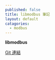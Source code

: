 ```yaml
---
published: false
title: libmodbus 筆記
layout: default
catagories:
  - modbus
---
```


**libmodbus**

[Git 連結](https://github.com/stephane/libmodbus)

